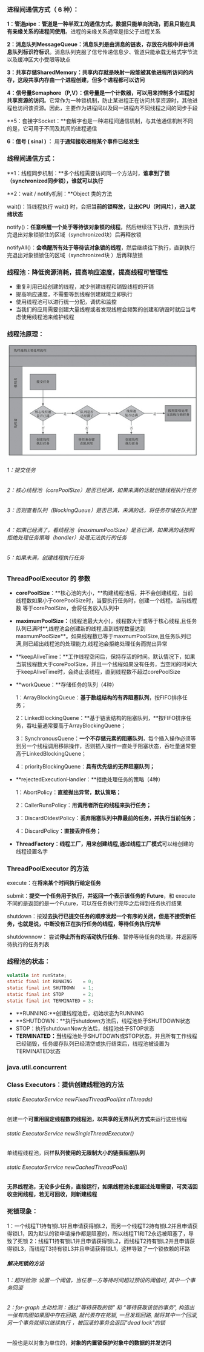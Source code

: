 ### 进程间通信方式（ 6 种）：

**1：管道pipe：**管道是一种**半双工的通信方式，数据只能单向流动，而且只能在具有亲缘关系的进程间使用**。进程的亲缘关系通常是指父子进程关系

**2：消息队列MessageQueue：**消息队列是**由消息的链表，存放在内核中并由消息队列标识符标识**。消息队列克服了信号传递信息少、管道只能承载无格式字节流以及缓冲区大小受限等缺点

**3：共享存储SharedMemory：**共享内存就是映射一段能被其他进程所访问的内存，这**段共享内存由一个进程创建，但多个进程都可以访问**

**4：信号量Semaphore（P,V）：**信号量是**一个计数器，可以用来控制多个进程对共享资源的访问**。它常作为一种锁机制，防止某进程正在访问共享资源时，其他进程也访问该资源。因此，主要作为进程间以及同一进程内不同线程之间的同步手段

**5：套接字Socket：**套解字也是一种进程间通信机制，与其他通信机制不同的是，它可用于不同及其间的进程通信

**6：信号 ( sinal ) ：** 用**于通知接收进程某个事件已经发生**



### 线程间通信方式：

**1：线程同步机制：**多个线程需要访问同一个方法时，**谁拿到了锁（synchronized同步锁），谁就可以执行**

**2：wait / notify机制：**Object 类的方法

wait()：当线程执行 wait() 时，会把**当前的锁释放，让出CPU（时间片），进入就绪状态**

notify()：**任意唤醒一个处于等待该对象锁的线程**，然后继续往下执行，直到执行完退出对象锁锁住的区域（synchronized块）后再释放锁

notifyAll()：**会唤醒所有处于等待该对象锁的线程**，然后继续往下执行，直到执行完退出对象锁锁住的区域（synchronized块 ）后再释放锁

### 线程池：降低资源消耗，提高响应速度，提高线程可管理性

- 重复利用已经创建的线程，减少创建线程和销毁线程的开销
- 提高响应速度，不需要等到线程创建就能立即执行
- 使用线程池可以进行统一分配，调优和监控
- 当我们的应用需要创建大量线程或者发现线程会频繁的创建和销毁时就应当考虑使用线程池来维护线程

### 线程池原理：

![线程池.png](https://github.com/likang315/Java/blob/master/Java_note/9%EF%BC%9A%E5%A4%9A%E7%BA%BF%E7%A8%8B/%E7%BA%BF%E7%A8%8B%E6%B1%A0.png?raw=true)

###### 1：提交任务

###### 2：核心线程池（corePoolSize）是否已经满，如果未满的话就创建线程执行任务

###### 3：否则查看队列（BlockingQueue）是否已满，未满的话，将任务存储在队列里

###### 4：如果已经满了，看线程池（maximumPoolSize）是否已满，如果满的话按照拒绝处理任务策略（handler）处理无法执行的任务

###### 5：如果未满，创建线程执行任务



### ThreadPoolExecutor 的 参数

- **corePoolSize**：**核心池的大小，**构建线程池后，并不会创建线程，当前线程数如果小于corePoolSize时，当要执行任务时，创建一个线程。当前线程数 等于corePoolSize，会将任务放入队列中

- **maximumPoolSize：**（线程池最大大小)，线程数大于或等于核心线程,且任务队列已满时**,线程池会创建新的线程,直到线程数量达到maxmumPoolSize**。如果线程数已等于maxmumPoolSize,且任务队列已满,则已超出线程池的处理能力,线程池会拒绝处理任务而抛出异常

- **keepAliveTime：**工作线程空闲后，保持存活的时间。默认情况下，如果当前线程数大于corePoolSize，并且一个线程如果没有任务，当空闲的时间大于keepAliveTime时，会终止该线程，直到线程数不超过corePoolSize

- **workQueue：**存储任务的队列（4种）

  1：ArrayBlockingQueue：**基于数组结构的有界阻塞队列**，按FIFO排序任务；

  2：LinkedBlockingQuene：**基于链表结构的阻塞队列，**按FIFO排序任务，吞吐量通常要高于ArrayBlockingQuene；

  3：SynchronousQuene：**一个不存储元素的阻塞队列**，每个插入操作必须等到另一个线程调用移除操作，否则插入操作一直处于阻塞状态，吞吐量通常要高于LinkedBlockingQuene；

  4：priorityBlockingQuene：**具有优先级的无界阻塞队列；**

- **rejectedExecutionHandler：**拒绝处理任务的策略（4种）

  1：AbortPolicy：**直接抛出异常，默认策略；**

  2：CallerRunsPolicy：用**调用者所在的线程来执行任务；**

  3：DiscardOldestPolicy：**丢弃阻塞队列中靠最前的任务，并执行当前任务；**

  4：DiscardPolicy：**直接丢弃任务；**

- **ThreadFactory：**线程工厂，用来创建线程,通过**线程工厂模式**可以给创建的线程设置名字



### ThreadPoolExecutor 的方法

execute：在**将来某个时间执行给定任务**

submit：**提交一个任务用于执行，并返回一个表示该任务的 Future**，和 execute 不同的是返回的是一个Future，可以在任务执行完毕之后得到任务执行结果

shutdown：按**过去执行已提交任务的顺序发起一个有序的关闭，但是不接受新任务，也就是说，中断没有正在执行任务的线程，等待任务执行完毕**

shutdownnow： 尝试**停止所有的活动执行任务**、暂停等待任务的处理，并返回等待执行的任务列表

### 线程池的状态：

```java
volatile int runState;
static final int RUNNING    = 0;
static final int SHUTDOWN   = 1;
static final int STOP       = 2;
static final int TERMINATED = 3;
```

- **RUNNING:**创建线程池后，初始状态为RUNNING
- **SHUTDOWN：**执行shutdown方法后，线程池处于SHUTDOWN状态
- STOP：执行shutdownNow方法后，线程池处于STOP状态
- **TERMINATED：当**线程池处于SHUTDOWN或STOP状态，并且所有工作线程已经销毁，任务缓存队列已经清空或执行结束后，线程池被设置为TERMINATED状态



### java.util.concurrent

### Class Executors：提供创建线程池的方法

###### static ExecutorService newFixedThreadPool(int nThreads) 

创建一个**可重用固定线程数的线程池，以共享的无界队列方式**来运行这些线程 

###### static ExecutorService newSingleThreadExecutor() 

单线程线程池，同样**队列使用的无限制大小的链表阻塞队列**

###### static ExecutorService newCachedThreadPool()

**无界线程池，无论多少任务，直接运行，如果线程池长度超过处理需要，可灵活回收空闲线程，若无可回收，则新建线程**



### 死锁现象：

1：一个线程T1持有锁L1并且申请获得锁L2，而另一个线程T2持有锁L2并且申请获得锁L1，因为默认的锁申请操作都是阻塞的，所以线程T1和T2永远被阻塞了，导致了死锁
2：线程T1持有锁L1并且申请获得锁L2，而线程T2持有锁L2并且申请获得锁L3，而线程T3持有锁L3并且申请获得锁L1，这样导致了一个锁依赖的环路

##### 解决死锁的方法

###### 1：超时检测: 设置一个阈值，当任意一方等待时间超过预设的阈值时, 其中⼀个事务回滚

###### 2：for-graph 主动检测：通过“等待获取的锁” 和 “等待获取该锁的事务”, 构造出⼀张有向图如果图中存在回路, 就代表存在死锁, 一旦发现回路, 就将其中一个回滚, 另⼀个事务就得以继续执行 ，被回滚的事务会返回"dead lock"的锁

一般也是以对象为单位的，**对象的内置锁保护对象中的数据的并发访问**



